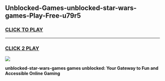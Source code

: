 
## Unblocked-Games-unblocked-star-wars-games-Play-Free-u79r5
<h3>
<a href="https://premium76.site?title=unblocked-star-wars-games&ref=09A">CLICK TO PLAY</a></h3>
<hr>

<h3>
<a href="https://premium76.site?title=unblocked-star-wars-games&ref=09A">CLICK 2 PLAY</a>
  
</h3>

<a href="https://premium76.site?title=unblocked-star-wars-games&ref=09A"><img src="https://clearcache.store/games.png"></a>


**unblocked-star-wars-games games unblocked: Your Gateway to Fun and Accessible Online Gaming**
